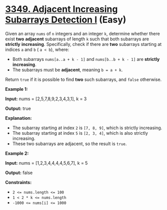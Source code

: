 # [3349. Adjacent Increasing Subarrays Detection I][link] (Easy)

[link]: https://leetcode.com/problems/adjacent-increasing-subarrays-detection-i/

Given an array `nums` of `n` integers and an integer `k`, determine whether there exist **two**
**adjacent** subarrays of length `k` such that both subarrays are **strictly** **increasing**.
Specifically, check if there are **two** subarrays starting at indices `a` and `b` ( `a < b`),
where:

- Both subarrays `nums[a..a + k - 1]` and `nums[b..b + k - 1]` are **strictly increasing**.
- The subarrays must be **adjacent**, meaning `b = a + k`.

Return `true` if it is possible to find **two** such subarrays, and `false` otherwise.

**Example 1:**

**Input:** nums = \[2,5,7,8,9,2,3,4,3,1\], k = 3

**Output:** true

**Explanation:**

- The subarray starting at index `2` is `[7, 8, 9]`, which is strictly increasing.
- The subarray starting at index `5` is `[2, 3, 4]`, which is also strictly increasing.
- These two subarrays are adjacent, so the result is `true`.

**Example 2:**

**Input:** nums = \[1,2,3,4,4,4,4,5,6,7\], k = 5

**Output:** false

**Constraints:**

- `2 <= nums.length <= 100`
- `1 < 2 * k <= nums.length`
- `-1000 <= nums[i] <= 1000`
